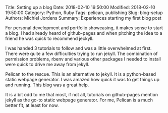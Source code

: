 Title: Setting up a blog
Date: 2018-02-10 19:50:00
Modified: 2018-02-10 19:50:00
Category: Python, Ruby
Tags: pelican, publishing
Slug: blog-setup
Authors: Michiel Jordens
Summary: Experiences starting my first blog post

For personal development and portfolio showcasing, it makes sense 
to start a blog. I had already heard of github-pages and when 
pitching the idea to a friend he was quick to recommend jeckyll.

I was handed 3 tutorials to follow and was a little overwhelmed at first. 
There were quite a few difficulties trying to run jekyll. The combination 
of permission problems, rbenv and various other packages I needed to install
were quick to drive me away from jekyll. 

Pelican to the rescue. This is an alternative to jekyll. It is a
python-based static webpage generator. I was amazed how quick it was
to get things up and running. [This blog](https://fedoramagazine.org/make-github-pages-blog-with-pelican/)
was a great help.

It is a bit odd to me that most, if not all, tutorials on github-pages mention
jekyll as the go-to static webpage generator. For me, Pelican is a much better 
fit, at least for now.
